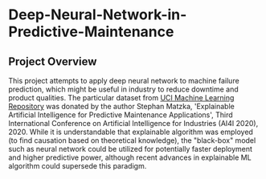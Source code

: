 # Deep-Neural-Network-in-Predictive-Maintenance

## Project Overview
This project attempts to apply deep neural network to machine failure prediction, which might be useful in industry to reduce downtime and product qualities. 
The particular dataset from [UCI Machine Learning Repository](https://archive.ics.uci.edu/ml/datasets/AI4I+2020+Predictive+Maintenance+Dataset) was donated by the author Stephan Matzka, 'Explainable Artificial Intelligence for Predictive Maintenance Applications', Third International Conference on Artificial Intelligence for Industries (AI4I 2020), 2020. 
While it is understandable that explainable algorithm was employed (to find causation based on theoretical knowledge), the "black-box" model such as neural network could be utilized for potentially faster deployment and higher predictive power, although recent advances in explainable ML algorithm could supersede this paradigm.
